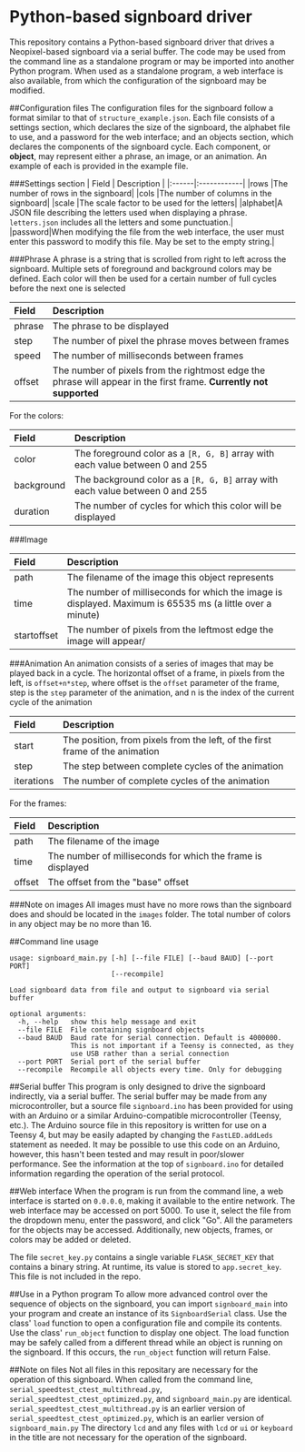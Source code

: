 Python-based signboard driver
=============================

This repository contains a Python-based signboard driver that drives a 
Neopixel-based signboard via a serial buffer. The code may be used from 
the command line as a standalone program or may be imported into another
Python program. When used as a standalone program, a web interface is
also available, from which the configuration of the signboard may be
modified. 

##Configuration files
The configuration files for the signboard follow a format similar to
that of `structure_example.json`. Each file consists of a settings
section, which declares the size of the signboard, the alphabet file to
use, and a password for the web interface; and an objects section, which
declares the components of the signboard cycle. Each component, or 
**object**, may represent either a phrase, an image, or an animation.
An example of each is provided in the example file.

###Settings section
| Field | Description |
|:------|:------------|
|rows   |The number of rows in the signboard|
|cols   |The number of columns in the signboard|
|scale  |The scale factor to be used for the letters|
|alphabet|A JSON file describing the letters used when displaying a phrase. `letters.json` includes all the letters and some punctuation.|
|password|When modifying the file from the web interface, the user must enter this password to modify this file. May be set to the empty string.|


###Phrase
A phrase is a string that is scrolled from right to left across the
signboard. Multiple sets of foreground and background colors may be
defined. Each color will then be used for a certain number of full
cycles before the next one is selected

| Field | Description |
|:------|:------------|
|phrase |The phrase to be displayed|
|step   |The number of pixel the phrase moves between frames|
|speed  |The number of milliseconds between frames|
|offset |The number of pixels from the rightmost edge the phrase will appear in the first frame. **Currently not supported**|
For the colors:

| Field | Description |
|:------|:------------|
|color  |The foreground color as a `[R, G, B]` array with each value between 0 and 255
|background|The background color as a `[R, G, B]` array with each value between 0 and 255
|duration|The number of cycles for which this color will be displayed|
###Image

| Field | Description |
|:------|:------------|
|path   |The filename of the image this object represents|
|time   |The number of milliseconds for which the image is displayed. Maximum is 65535 ms (a little over a minute)|
|startoffset|The number of pixels from the leftmost edge the image will appear/

###Animation
An animation consists of a series of images that may be played back in
a cycle. The horizontal offset of a frame, in pixels from the left, is
`offset+n*step`, where offset is the `offset` parameter of the frame,
step is the `step` parameter of the animation, and n is the index of the
current cycle of the animation

| Field | Description |
|:------|:------------|
|start  |The position, from pixels from the left, of the first frame of the animation|
|step   |The step between complete cycles of the animation|
|iterations|The number of complete cycles of the animation|
For the frames:

| Field | Description |
|:------|:------------|
|path   |The filename of the image|
|time   |The number of milliseconds for which the frame is displayed
|offset |The offset from the "base" offset|

###Note on images
All images must have no more rows than the signboard does and should be
located in the `images` folder. The total number of colors in any 
object may be no more than 16.

##Command line usage
```
usage: signboard_main.py [-h] [--file FILE] [--baud BAUD] [--port PORT]
                         [--recompile]

Load signboard data from file and output to signboard via serial buffer

optional arguments:
  -h, --help   show this help message and exit
  --file FILE  File containing signboard objects
  --baud BAUD  Baud rate for serial connection. Default is 4000000.
               This is not important if a Teensy is connected, as they
               use USB rather than a serial connection
  --port PORT  Serial port of the serial buffer
  --recompile  Recompile all objects every time. Only for debugging
```

##Serial buffer
This program is only designed to drive the signboard indirectly, via a
serial buffer. The serial buffer may be made from any microcontroller, 
but a source file `signboard.ino` has been provided for using with an
Arduino or a similar Arduino-compatible microcontroller (Teensy, etc.).
The Arduino source file in this repository is written for use on a
Teensy 4, but may be easily adapted by changing the `FastLED.addLeds`
statement as needed. It may be possible to use this code on an Arduino,
however, this hasn't been tested and may result in poor/slower
performance. See the information at the top of `signboard.ino` for
detailed information regarding the operation of the serial protocol.

##Web interface
When the program is run from the command line, a web interface is
started on `0.0.0.0`, making it available to the entire network. The
web interface may be accessed on port 5000. To use it, select the file
from the dropdown menu, enter the password, and click "Go". All the 
parameters for the objects may be accessed. Additionally, new objects,
frames, or colors may be added or deleted.

The file `secret_key.py` contains a single variable `FLASK_SECRET_KEY`
that contains a binary string. At runtime, its value is stored to 
`app.secret_key`. This file is not included in the repo.

##Use in a Python program
To allow more advanced control over the sequence of objects on the
signboard, you can import `signboard_main` into your program and 
create an instance of its `SignboardSerial` class. Use the class'
`load` function to open a configuration file and compile its contents.
Use the class' `run_object` function to display one object. The load
function may be safely called from a different thread while an object
is running on the signboard. If this occurs, the `run_object` function
will return False.

##Note on files
Not all files in this repositary are necessary for the operation of
this signboard. When called from the command line, 
`serial_speedtest_ctest_multithread.py`, 
`serial_speedtest_ctest_optimized.py`, and `signboard_main.py` are
identical. `serial_speedtest_ctest_multithread.py` is an earlier version
of `serial_speedtest_ctest_optimized.py`, which is an earlier version
of `signboard_main.py` The directory `lcd` and any files with `lcd` or
`ui` or `keyboard` in the title are not necessary for the operation of
the signboard.